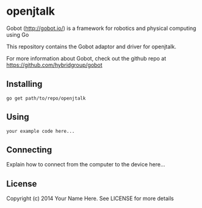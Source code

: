 # openjtalk

Gobot (http://gobot.io/) is a framework for robotics and physical computing using Go

This repository contains the Gobot adaptor and driver for openjtalk.

For more information about Gobot, check out the github repo at
https://github.com/hybridgroup/gobot

## Installing

    go get path/to/repo/openjtalk

## Using

    your example code here...

## Connecting

Explain how to connect from the computer to the device here...

## License

Copyright (c) 2014 Your Name Here. See LICENSE for more details
